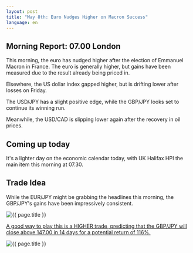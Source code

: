 ```yaml
---
layout: post
title: "May 8th: Euro Nudges Higher on Macron Success"
language: en
---
```

## Morning Report: 07.00 London

This morning, the euro has nudged higher after the election of Emmanuel Macron in France. The euro is generally higher, but gains have been measured due to the result already being priced in. 

Elsewhere, the US dollar index gapped higher, but is drifting lower after losses on Friday. 

The USD/JPY has a slight positive edge, while the GBP/JPY looks set to continue its winning run. 

Meanwhile, the USD/CAD is slipping lower again after the recovery in oil prices. 


## Coming up today

It's a lighter day on the economic calendar today, with UK Halifax HPI the main item this morning at 07.30.


## Trade Idea

While the EUR/JPY might be grabbing the headlines this morning, the GBP/JPY's gains have been impressively consistent.

<img class="post-image" src="{{ site.url }}/images/2017-05-08_07-42-42.jpg" alt="{{ page.title }}" title="{{ page.title }}">

<a href="%LINK%%?currency=GBP&market=forex&underlying=frxGBPJPY&formname=higherlower&duration_amount=14&duration_units=d&amount=10&amount_type=payout&expiry_type=duration&barrier=147" target="_blank">A good way to play this is a HIGHER trade, predicting that the GBP/JPY will close above 147.00 in 14 days for a potential return of 116%.</a>

<img class="post-image" src="{{ site.url }}/images/2017-05-08_07-39-52.jpg" alt="{{ page.title }}" title="{{ page.title }}">